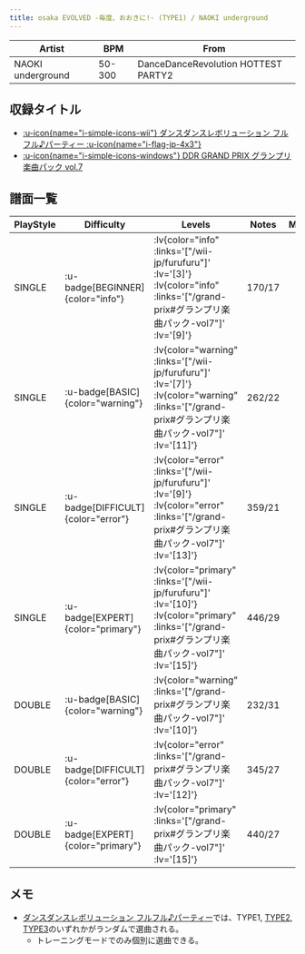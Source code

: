 ```yaml
---
title: osaka EVOLVED -毎度、おおきに!- (TYPE1) / NAOKI underground
---
```


|Artist|BPM|From|
|------|---|----|
|NAOKI underground|50-300|DanceDanceRevolution HOTTEST PARTY2|

## 収録タイトル

- [ :u-icon{name="i-simple-icons-wii"} ダンスダンスレボリューション フルフル♪パーティー :u-icon{name="i-flag-jp-4x3"} ](/wii-jp/furufuru)
- [ :u-icon{name="i-simple-icons-windows"} DDR GRAND PRIX グランプリ楽曲パック vol.7](/grand-prix#グランプリ楽曲パック-vol7)

## 譜面一覧

|PlayStyle|Difficulty|Levels|Notes|Movie|
|---------|----------|------|-----|-----|
|SINGLE| :u-badge[BEGINNER]{color="info"} | :lv{color="info" :links='["/wii-jp/furufuru"]' :lv='[3]'}  :lv{color="info" :links='["/grand-prix#グランプリ楽曲パック-vol7"]' :lv='[9]'} |170/17||
|SINGLE| :u-badge[BASIC]{color="warning"} | :lv{color="warning" :links='["/wii-jp/furufuru"]' :lv='[7]'}  :lv{color="warning" :links='["/grand-prix#グランプリ楽曲パック-vol7"]' :lv='[11]'} |262/22||
|SINGLE| :u-badge[DIFFICULT]{color="error"} | :lv{color="error" :links='["/wii-jp/furufuru"]' :lv='[9]'}  :lv{color="error" :links='["/grand-prix#グランプリ楽曲パック-vol7"]' :lv='[13]'} |359/21||
|SINGLE| :u-badge[EXPERT]{color="primary"} | :lv{color="primary" :links='["/wii-jp/furufuru"]' :lv='[10]'}  :lv{color="primary" :links='["/grand-prix#グランプリ楽曲パック-vol7"]' :lv='[15]'} |446/29||
|DOUBLE| :u-badge[BASIC]{color="warning"} | :lv{color="warning" :links='["/grand-prix#グランプリ楽曲パック-vol7"]' :lv='[10]'} |232/31||
|DOUBLE| :u-badge[DIFFICULT]{color="error"} | :lv{color="error" :links='["/grand-prix#グランプリ楽曲パック-vol7"]' :lv='[12]'} |345/27||
|DOUBLE| :u-badge[EXPERT]{color="primary"} | :lv{color="primary" :links='["/grand-prix#グランプリ楽曲パック-vol7"]' :lv='[15]'} |440/27||

## メモ

- [ダンスダンスレボリューション フルフル♪パーティー](/wii-jp/furufuru)では、TYPE1, [TYPE2](/wii-jp/furufuru/osaka-evolved-type2), [TYPE3](/wii-jp/furufuru/osaka-evolved-type3)のいずれかがランダムで選曲される。
  - トレーニングモードでのみ個別に選曲できる。
